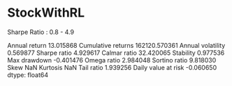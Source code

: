 # StockWithRL
Sharpe Ratio : 0.8 - 4.9

Annual return              13.015868
Cumulative returns     162120.570361
Annual volatility           0.569877
Sharpe ratio                4.929617
Calmar ratio               32.420065
Stability                   0.977536
Max drawdown               -0.401476
Omega ratio                 2.984048
Sortino ratio               9.818030
Skew                             NaN
Kurtosis                         NaN
Tail ratio                  1.939256
Daily value at risk        -0.060650
dtype: float64
